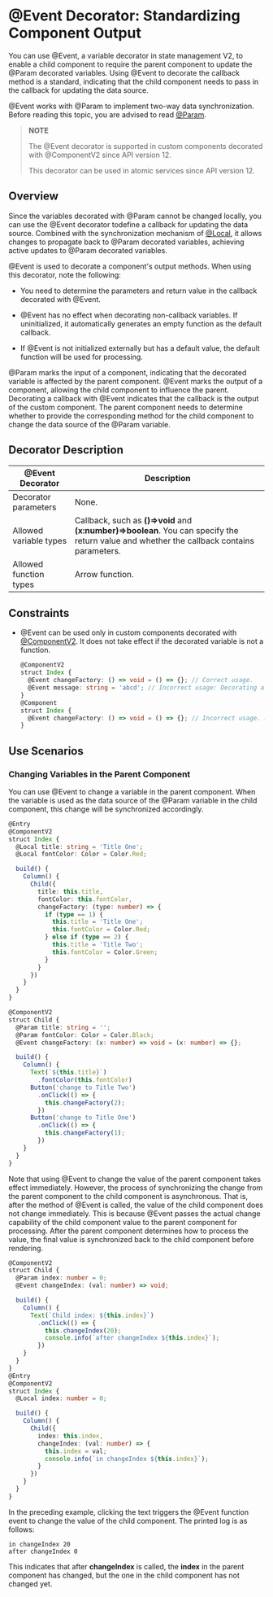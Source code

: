 # \@Event Decorator: Standardizing Component Output
<!--Kit: ArkUI-->
<!--Subsystem: ArkUI-->
<!--Owner: @jiyujia926-->
<!--Designer: @s10021109-->
<!--Tester: @TerryTsao-->
<!--Adviser: @zhang_yixin13-->

You can use \@Event, a variable decorator in state management V2, to enable a child component to require the parent component to update the \@Param decorated variables. Using \@Event to decorate the callback method is a standard, indicating that the child component needs to pass in the callback for updating the data source.


\@Event works with \@Param to implement two-way data synchronization. Before reading this topic, you are advised to read [\@Param](./arkts-new-param.md).

>**NOTE**
>
> The \@Event decorator is supported in custom components decorated with \@ComponentV2 since API version 12.
>
> This decorator can be used in atomic services since API version 12.

## Overview

Since the variables decorated with \@Param cannot be changed locally, you can use the \@Event decorator todefine a callback for updating the data source. Combined with the synchronization mechanism of [\@Local](arkts-new-local.md), it allows changes to propagate back to \@Param decorated variables, achieving active updates to @Param decorated variables.

\@Event is used to decorate a component's output methods. When using this decorator, note the following:

- You need to determine the parameters and return value in the callback decorated with \@Event.

- \@Event has no effect when decorating non-callback variables. If uninitialized, it automatically generates an empty function as the default callback.
- If \@Event is not initialized externally but has a default value, the default function will be used for processing.

\@Param marks the input of a component, indicating that the decorated variable is affected by the parent component. \@Event marks the output of a component, allowing the child component to influence the parent. Decorating a callback with \@Event indicates that the callback is the output of the custom component. The parent component needs to determine whether to provide the corresponding method for the child component to change the data source of the \@Param variable.

## Decorator Description

| \@Event Decorator| Description|
| ------------------- | ------------------------------------------------------------ |
| Decorator parameters| None.|
| Allowed variable types| Callback, such as **()=>void** and **(x:number)=>boolean**. You can specify the return value and whether the callback contains parameters.|
| Allowed function types| Arrow function.|

## Constraints

- \@Event can be used only in custom components decorated with [\@ComponentV2](arkts-new-componentV2.md). It does not take effect if the decorated variable is not a function.

  ```ts
  @ComponentV2
  struct Index {
    @Event changeFactory: () => void = () => {}; // Correct usage.
    @Event message: string = 'abcd'; // Incorrect usage: Decorating a non-function variable, @Event has no effect.
  }
  @Component
  struct Index {
    @Event changeFactory: () => void = () => {}; // Incorrect usage. An error is reported during compilation.
  }
  ```


## Use Scenarios

### Changing Variables in the Parent Component

You can use \@Event to change a variable in the parent component. When the variable is used as the data source of the \@Param variable in the child component, this change will be synchronized accordingly.

```ts
@Entry
@ComponentV2
struct Index {
  @Local title: string = 'Title One';
  @Local fontColor: Color = Color.Red;

  build() {
    Column() {
      Child({
        title: this.title,
        fontColor: this.fontColor,
        changeFactory: (type: number) => {
          if (type == 1) {
            this.title = 'Title One';
            this.fontColor = Color.Red;
          } else if (type == 2) {
            this.title = 'Title Two';
            this.fontColor = Color.Green;
          }
        }
      })
    }
  }
}

@ComponentV2
struct Child {
  @Param title: string = '';
  @Param fontColor: Color = Color.Black;
  @Event changeFactory: (x: number) => void = (x: number) => {};

  build() {
    Column() {
      Text(`${this.title}`)
        .fontColor(this.fontColor)
      Button('change to Title Two')
        .onClick(() => {
          this.changeFactory(2);
        })
      Button('change to Title One')
        .onClick(() => {
          this.changeFactory(1);
        })
    }
  }
}
```

Note that using \@Event to change the value of the parent component takes effect immediately. However, the process of synchronizing the change from the parent component to the child component is asynchronous. That is, after the method of \@Event is called, the value of the child component does not change immediately. This is because \@Event passes the actual change capability of the child component value to the parent component for processing. After the parent component determines how to process the value, the final value is synchronized back to the child component before rendering.

```ts
@ComponentV2
struct Child {
  @Param index: number = 0;
  @Event changeIndex: (val: number) => void;

  build() {
    Column() {
      Text(`Child index: ${this.index}`)
        .onClick(() => {
          this.changeIndex(20);
          console.info(`after changeIndex ${this.index}`);
        })
    }
  }
}
@Entry
@ComponentV2
struct Index {
  @Local index: number = 0;

  build() {
  	Column() {
  	  Child({
  	    index: this.index,
  	    changeIndex: (val: number) => {
  	      this.index = val;
          console.info(`in changeIndex ${this.index}`);
  	    }
  	  })
  	}
  }
}
```

In the preceding example, clicking the text triggers the \@Event function event to change the value of the child component. The printed log is as follows:

```
in changeIndex 20
after changeIndex 0
```

This indicates that after **changeIndex** is called, the **index** in the parent component has changed, but the one in the child component has not changed yet.
